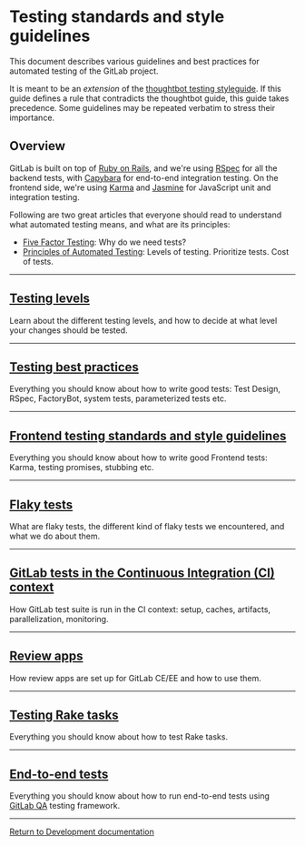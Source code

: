 # Testing standards and style guidelines

This document describes various guidelines and best practices for automated
testing of the GitLab project.

It is meant to be an _extension_ of the [thoughtbot testing
styleguide](https://github.com/thoughtbot/guides/tree/master/style/testing). If
this guide defines a rule that contradicts the thoughtbot guide, this guide
takes precedence. Some guidelines may be repeated verbatim to stress their
importance.

## Overview

GitLab is built on top of [Ruby on Rails][rails], and we're using [RSpec] for all
the backend tests, with [Capybara] for end-to-end integration testing.
On the frontend side, we're using [Karma] and [Jasmine] for JavaScript unit and
integration testing.

Following are two great articles that everyone should read to understand what
automated testing means, and what are its principles:

- [Five Factor Testing](https://www.devmynd.com/blog/five-factor-testing): Why do we need tests?
- [Principles of Automated Testing](http://www.lihaoyi.com/post/PrinciplesofAutomatedTesting.html): Levels of testing. Prioritize tests. Cost of tests.

---

## [Testing levels](testing_levels.md)

Learn about the different testing levels, and how to decide at what level your
changes should be tested.

---

## [Testing best practices](best_practices.md)

Everything you should know about how to write good tests: Test Design, RSpec, FactoryBot,
system tests, parameterized tests etc.

---

## [Frontend testing standards and style guidelines](frontend_testing.md)

Everything you should know about how to write good Frontend tests: Karma,
testing promises, stubbing etc.

---

## [Flaky tests](flaky_tests.md)

What are flaky tests, the different kind of flaky tests we encountered, and what
we do about them.

---

## [GitLab tests in the Continuous Integration (CI) context](ci.md)

How GitLab test suite is run in the CI context: setup, caches, artifacts,
parallelization, monitoring.

---

## [Review apps](review_apps.md)

How review apps are set up for GitLab CE/EE and how to use them.

---

## [Testing Rake tasks](testing_rake_tasks.md)

Everything you should know about how to test Rake tasks.

---

## [End-to-end tests](end_to_end_tests.md)

Everything you should know about how to run end-to-end tests using
[GitLab QA][gitlab-qa] testing framework.

---

[Return to Development documentation](../README.md)

[^1]: /ci/yaml/README.html#dependencies

[rails]: http://rubyonrails.org/
[RSpec]: https://github.com/rspec/rspec-rails#feature-specs
[Capybara]: https://github.com/teamcapybara/capybara
[Karma]: http://karma-runner.github.io/
[Jasmine]: https://jasmine.github.io/
[gitlab-qa]: https://gitlab.com/gitlab-org/gitlab-qa
